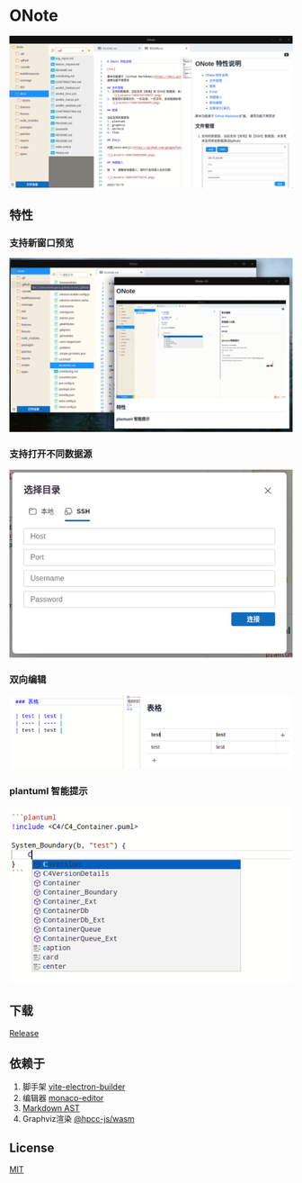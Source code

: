 # ONote 

![](docs/assets/screenshot.png)

## 特性
### 支持新窗口预览
![](docs/assets/1667632814747.png)

### 支持打开不同数据源
![](docs/assets/1667632524525.png)

### 双向编辑
![](docs/assets/1667632692516.png)

### plantuml 智能提示
![](docs/assets/1667632399819.png)


## 下载
[Release](https://github.com/pansinm/ONote/releases)

## 依赖于

1. 脚手架 [vite-electron-builder](https://github.com/cawa-93/vite-electron-builder)
2. 编辑器 [monaco-editor](https://microsoft.github.io/monaco-editor/)
3. [Markdown AST](https://github.com/syntax-tree/mdast)
4. Graphviz渲染 [@hpcc-js/wasm](https://github.com/hpcc-systems/hpcc-js-wasm)

## License

[MIT](LICENSE)

